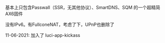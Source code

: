 基本上只包含Passwall（SSR，无其他协议）、SmartDNS、SQM 的一个超精简AX6固件

没有IPv6。有FullconeNAT，考虑了下，UPnP也删除了

11-06-2021:
加入了 luci-app-kickass
